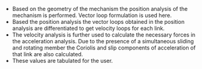 * Based on the geometry of the mechanism the position analysis of the mechanism is performed. Vector loop formulation is used here.
* Based the position analysis the vector loops obtained in the position analysis are differentiated to get velocity loops for each link.
* The velocity analysis is further used to calculate the necessary forces in the acceleration analysis. Due to the presence of a simultaneous sliding and rotating member the Coriolis and slip components of acceleration of that link are also calculated.
* These values are tabulated for the user.
